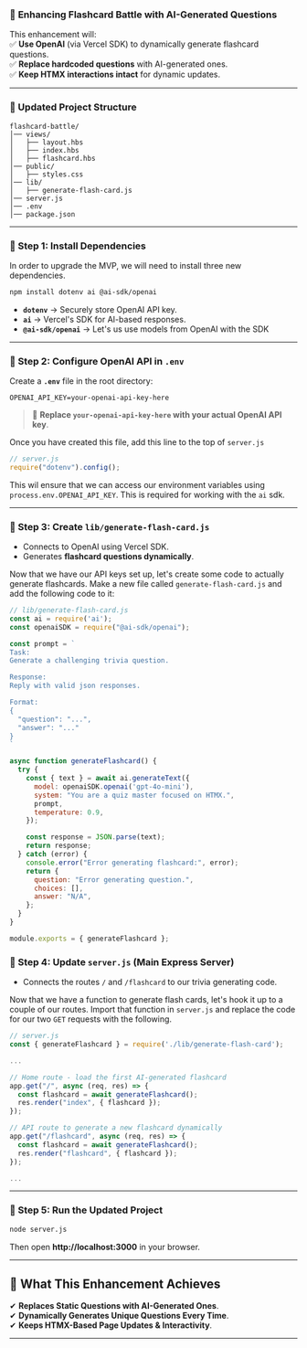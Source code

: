### 🚀 **Enhancing Flashcard Battle with AI-Generated Questions**

This enhancement will:  
✅ **Use OpenAI** (via Vercel SDK) to dynamically generate flashcard questions.  
✅ **Replace hardcoded questions** with AI-generated ones.  
✅ **Keep HTMX interactions intact** for dynamic updates.  

---

### **📂 Updated Project Structure**

```tree
flashcard-battle/
│── views/
│   ├── layout.hbs
│   ├── index.hbs
│   ├── flashcard.hbs
│── public/
│   ├── styles.css
│── lib/
│   ├── generate-flash-card.js
│── server.js
│── .env
│── package.json
```

---

### **📜 Step 1: Install Dependencies**

In order to upgrade the MVP, we will need to install three new dependencies.

```sh
npm install dotenv ai @ai-sdk/openai
```

- **`dotenv`** → Securely store OpenAI API key.  
- **`ai`** → Vercel's SDK for AI-based responses.
- **`@ai-sdk/openai`** → Let's us use models from OpenAI with the SDK

---

### **📜 Step 2: Configure OpenAI API in `.env`**
Create a **`.env`** file in the root directory:

```
OPENAI_API_KEY=your-openai-api-key-here
```

> 🚨 **Replace `your-openai-api-key-here` with your actual OpenAI API key**.

Once you have created this file, add this line to the top of `server.js`

```js
// server.js
require("dotenv").config();
```
This wil ensure that we can access our environment variables using `process.env.OPENAI_API_KEY`. This is required for working with the `ai` sdk.

---

### **📜 Step 3: Create `lib/generate-flash-card.js`**
- Connects to OpenAI using Vercel SDK.  
- Generates **flashcard questions dynamically**.  

Now that we have our API keys set up, let's create some code to actually generate flashcards. Make a new file called `generate-flash-card.js` and add the following code to it:

```js
// lib/generate-flash-card.js
const ai = require('ai');
const openaiSDK = require("@ai-sdk/openai");

const prompt = `
Task:
Generate a challenging trivia question.

Response:
Reply with valid json responses.

Format:
{
  "question": "...",
  "answer": "..."
}
`

async function generateFlashcard() {
  try {
    const { text } = await ai.generateText({
      model: openaiSDK.openai('gpt-4o-mini'),
      system: "You are a quiz master focused on HTMX.",
      prompt,
      temperature: 0.9,
    });

    const response = JSON.parse(text);
    return response;
  } catch (error) {
    console.error("Error generating flashcard:", error);
    return {
      question: "Error generating question.",
      choices: [],
      answer: "N/A",
    };
  }
}

module.exports = { generateFlashcard };
```


### **📜 Step 4: Update `server.js` (Main Express Server)**
- Connects the routes `/` and `/flashcard` to our trivia generating code.

Now that we have a function to generate flash cards, let's hook it up to a couple of our routes. Import that function in `server.js` and replace the code for our two `GET` requests with the following.


```javascript
// server.js
const { generateFlashcard } = require('./lib/generate-flash-card');

...

// Home route - load the first AI-generated flashcard
app.get("/", async (req, res) => {
  const flashcard = await generateFlashcard();
  res.render("index", { flashcard });
});

// API route to generate a new flashcard dynamically
app.get("/flashcard", async (req, res) => {
  const flashcard = await generateFlashcard();
  res.render("flashcard", { flashcard });
});

...
```

---

### **📜 Step 5: Run the Updated Project**
```sh
node server.js
```
Then open **http://localhost:3000** in your browser.

---

## **🎯 What This Enhancement Achieves**
✔ **Replaces Static Questions with AI-Generated Ones**.  
✔ **Dynamically Generates Unique Questions Every Time**.  
✔ **Keeps HTMX-Based Page Updates & Interactivity**.  

---